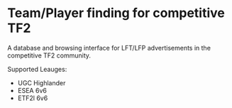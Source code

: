 Team/Player finding for competitive TF2
=======================================

A database and browsing interface for LFT/LFP advertisements in the competitive TF2 community.

Supported Leauges:
- UGC Highlander
- ESEA 6v6
- ETF2l 6v6
